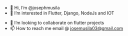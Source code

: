 - 👋 Hi, I’m @josephmusila
- 👀 I’m interested in  Flutter, Django, NodeJs and IOT
<!-- - 🌱 I’m currently learning ... -->
- 💞️ I’m looking to collaborate on flutter projects
- 📫 How to reach me email @ josemusila03@gmail.com

<!---
josephmusila/josephmusila is a ✨ special ✨ repository because its `README.md` (this file) appears on your GitHub profile.
You can click the Preview link to take a look at your changes.
--->
